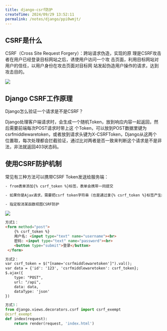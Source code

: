```yaml
---
title: django-csrf防护
createTime: 2024/09/29 13:52:11
permalink: /notes/django/ppi0wmjt/
---
```

## CSRF是什么



CSRF（Cross Site Request Forgery）：跨站请求伪造，实现的原 理是CSRF攻击者在用户已经登录目标网站之后，诱使用户访问一个攻 击页面，利用目标网站对用户的信任，以用户身份在攻击页面对目标网 站发起伪造用户操作的请求，达到攻击目的。

![](/images/6386C10278484770A5B4D8C0B2760792clipboard.png)



## Django CSRF工作原理



Django怎么验证一个请求是不是CSRF？ 

Django处理客户端请求时，会生成一个随机Token，放到响应内容一起返回，然后需要前端每次POST请求时带上这 个Token，可以放到POST数据里键为csrfmiddlewaretoken，或者放到请求头键为X-CSRFToken，Django从这两个 位置取，每次处理都会拦截验证，通过比对两者是否一致来判断这个请求是不是非法，非法就返回403状态码。



## 使用CSRF防护机制



常见有三种方法可以携带CSRF Token发送给服务端：

```html
- from表单添加{% csrf_token %}标签，表单会携带一同提交 

- 如果你是Ajax请求，需要把csrf token字符串（也是通过拿{% csrf_token %}标签产生的值）放到data里一起提交， 并且键名为csrfmiddlewaretoken或者放到请求头传递服务端 

- 指定取消某函数视图CSRF防护

```
![](/images/3992633A619A4F61A077053659D3873Dclipboard.png)



```html
方式1：
<form method="post">
    {% csrf_token %}
    用户名: <input type="text" name="username"><br>
    密码: <input type="text" name="password"><br>
    <button type="submit">登录</button>
 </form>
```



```html
方式2：
var csrf_token = $("[name='csrfmiddlewaretoken']").val();
var data = {'id': '123', 'csrfmiddlewaretoken': csrf_token};
$.ajax({
    type: "POST",
    url: "/api",
    data: data,
    dataType: 'json'
})
```



```python
方式3：
from django.views.decorators.csrf import csrf_exempt
@csrf_exempt
def index(request):
    return render(request, 'index.html')
```

